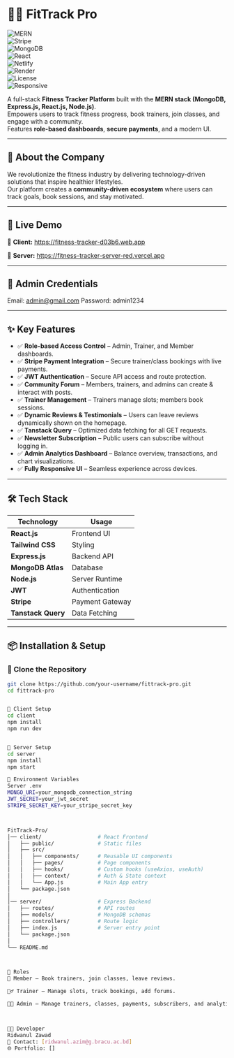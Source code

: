 
# 🏋️‍♂️ **FitTrack Pro**  

![MERN](https://img.shields.io/badge/MERN-Fullstack-blue?style=flat&logo=mongodb&logoColor=white)  
![Stripe](https://img.shields.io/badge/Payments-Stripe-purple?style=flat&logo=stripe&logoColor=white)  
![MongoDB](https://img.shields.io/badge/Database-MongoDB-green?style=flat&logo=mongodb&logoColor=white)  
![React](https://img.shields.io/badge/React-18.0-blue?style=flat&logo=react&logoColor=white)  
![Netlify](https://img.shields.io/badge/Deployed%20on-Netlify-success?style=flat&logo=netlify&logoColor=white)  
![Render](https://img.shields.io/badge/Backend-Render-orange?style=flat&logo=render&logoColor=white)  
![License](https://img.shields.io/badge/License-MIT-green)  
![Responsive](https://img.shields.io/badge/Responsive-Yes-brightgreen)  

A full-stack **Fitness Tracker Platform** built with the **MERN stack (MongoDB, Express.js, React.js, Node.js)**.  
Empowers users to track fitness progress, book trainers, join classes, and engage with a community.  
Features **role-based dashboards**, **secure payments**, and a modern UI.  

---

## 🌟 **About the Company**
We revolutionize the fitness industry by delivering technology-driven solutions that inspire healthier lifestyles.  
Our platform creates a **community-driven ecosystem** where users can track goals, book sessions, and stay motivated.

---

## 🚀 **Live Demo**
🔗 **Client:** https://fitness-tracker-d03b6.web.app 

🔗 **Server:** https://fitness-tracker-server-red.vercel.app

---

## 🔐 **Admin Credentials**
Email: admin@gmail.com
Password: admin1234



---

## ✨ **Key Features**
- ✅ **Role-based Access Control** – Admin, Trainer, and Member dashboards.  
- ✅ **Stripe Payment Integration** – Secure trainer/class bookings with live payments.  
- ✅ **JWT Authentication** – Secure API access and route protection.  
- ✅ **Community Forum** – Members, trainers, and admins can create & interact with posts.  
- ✅ **Trainer Management** – Trainers manage slots; members book sessions.  
- ✅ **Dynamic Reviews & Testimonials** – Users can leave reviews dynamically shown on the homepage.  
- ✅ **Tanstack Query** – Optimized data fetching for all GET requests.  
- ✅ **Newsletter Subscription** – Public users can subscribe without logging in.  
- ✅ **Admin Analytics Dashboard** – Balance overview, transactions, and chart visualizations.  
- ✅ **Fully Responsive UI** – Seamless experience across devices.  

---

## 🛠️ **Tech Stack**
| Technology       | Usage |
|------------------|--------|
| **React.js**     | Frontend UI |
| **Tailwind CSS** | Styling |
| **Express.js**   | Backend API |
| **MongoDB Atlas**| Database |
| **Node.js**      | Server Runtime |
| **JWT**          | Authentication |
| **Stripe**       | Payment Gateway |
| **Tanstack Query** | Data Fetching |

---

## 📦 **Installation & Setup**

### 🔹 Clone the Repository
```bash
git clone https://github.com/your-username/fittrack-pro.git
cd fittrack-pro


🔹 Client Setup
cd client
npm install
npm run dev


🔹 Server Setup
cd server
npm install
npm start

🔑 Environment Variables
Server .env
MONGO_URI=your_mongodb_connection_string
JWT_SECRET=your_jwt_secret
STRIPE_SECRET_KEY=your_stripe_secret_key



FitTrack-Pro/
│── client/                  # React Frontend
│   ├── public/              # Static files
│   ├── src/
│   │   ├── components/      # Reusable UI components
│   │   ├── pages/           # Page components
│   │   ├── hooks/           # Custom hooks (useAxios, useAuth)
│   │   ├── context/         # Auth & State context
│   │   └── App.js           # Main App entry
│   └── package.json
│
│── server/                  # Express Backend
│   ├── routes/              # API routes
│   ├── models/              # MongoDB schemas
│   ├── controllers/         # Route logic
│   ├── index.js             # Server entry point
│   └── package.json
│
└── README.md



📌 Roles
👤 Member – Book trainers, join classes, leave reviews.

🏋️‍♂️ Trainer – Manage slots, track bookings, add forums.

👨‍💼 Admin – Manage trainers, classes, payments, subscribers, and analytics.



👨‍💻 Developer
Ridwanul Zawad
📧 Contact: [ridwanul.azim@g.bracu.ac.bd]
🌐 Portfolio: []



